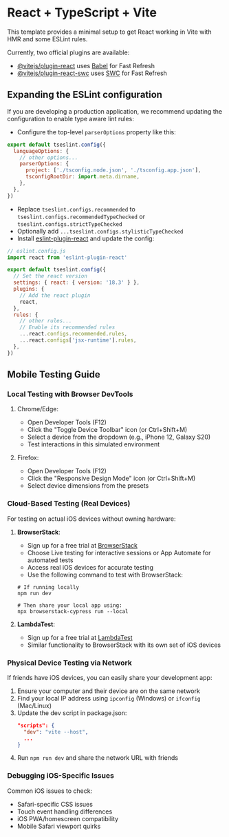 # React + TypeScript + Vite

This template provides a minimal setup to get React working in Vite with HMR and some ESLint rules.

Currently, two official plugins are available:

- [@vitejs/plugin-react](https://github.com/vitejs/vite-plugin-react/blob/main/packages/plugin-react/README.md) uses [Babel](https://babeljs.io/) for Fast Refresh
- [@vitejs/plugin-react-swc](https://github.com/vitejs/vite-plugin-react-swc) uses [SWC](https://swc.rs/) for Fast Refresh

## Expanding the ESLint configuration

If you are developing a production application, we recommend updating the configuration to enable type aware lint rules:

- Configure the top-level `parserOptions` property like this:

```js
export default tseslint.config({
  languageOptions: {
    // other options...
    parserOptions: {
      project: ['./tsconfig.node.json', './tsconfig.app.json'],
      tsconfigRootDir: import.meta.dirname,
    },
  },
})
```

- Replace `tseslint.configs.recommended` to `tseslint.configs.recommendedTypeChecked` or `tseslint.configs.strictTypeChecked`
- Optionally add `...tseslint.configs.stylisticTypeChecked`
- Install [eslint-plugin-react](https://github.com/jsx-eslint/eslint-plugin-react) and update the config:

```js
// eslint.config.js
import react from 'eslint-plugin-react'

export default tseslint.config({
  // Set the react version
  settings: { react: { version: '18.3' } },
  plugins: {
    // Add the react plugin
    react,
  },
  rules: {
    // other rules...
    // Enable its recommended rules
    ...react.configs.recommended.rules,
    ...react.configs['jsx-runtime'].rules,
  },
})
```

## Mobile Testing Guide

### Local Testing with Browser DevTools
1. Chrome/Edge:
   - Open Developer Tools (F12)
   - Click the "Toggle Device Toolbar" icon (or Ctrl+Shift+M)
   - Select a device from the dropdown (e.g., iPhone 12, Galaxy S20)
   - Test interactions in this simulated environment

2. Firefox:
   - Open Developer Tools (F12)
   - Click the "Responsive Design Mode" icon (or Ctrl+Shift+M)
   - Select device dimensions from the presets

### Cloud-Based Testing (Real Devices)
For testing on actual iOS devices without owning hardware:

1. **BrowserStack**: 
   - Sign up for a free trial at [BrowserStack](https://www.browserstack.com/)
   - Choose Live testing for interactive sessions or App Automate for automated tests
   - Access real iOS devices for accurate testing
   - Use the following command to test with BrowserStack:
   ```
   # If running locally
   npm run dev 
   
   # Then share your local app using:
   npx browserstack-cypress run --local
   ```

2. **LambdaTest**:
   - Sign up for a free trial at [LambdaTest](https://www.lambdatest.com/)
   - Similar functionality to BrowserStack with its own set of iOS devices

### Physical Device Testing via Network
If friends have iOS devices, you can easily share your development app:
1. Ensure your computer and their device are on the same network
2. Find your local IP address using `ipconfig` (Windows) or `ifconfig` (Mac/Linux)
3. Update the dev script in package.json:
   ```json
   "scripts": {
     "dev": "vite --host",
     ...
   }
   ```
4. Run `npm run dev` and share the network URL with friends

### Debugging iOS-Specific Issues
Common iOS issues to check:
- Safari-specific CSS issues
- Touch event handling differences
- iOS PWA/homescreen compatibility
- Mobile Safari viewport quirks
